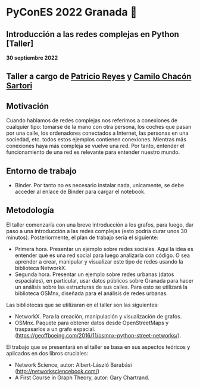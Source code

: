 # PyConES 2022 Granada :snake:
## Introducción a las redes complejas en Python [Taller]
**30 septiembre 2022**

Taller a cargo de [Patricio Reyes](https://twitter.com/pareyesv) y [Camilo Chacón Sartori](https://camilochs.github.io/web/)
---

## Motivación

Cuando hablamos de redes complejas nos referimos a conexiones de cualquier tipo: tomarse de la mano con otra persona, los coches que pasan por una calle, los ordenadores conectados a Internet, las personas en una sociedad, etc. todos estos ejemplos contienen conexiones. Mientras más conexiones haya más compleja se vuelve una red. Por tanto, entender el funcionamiento de una red es relevante para entender nuestro mundo.

## Entorno de trabajo

- Binder. Por tanto no es necesario instalar nada, unicamente, se debe acceder al enlace de Binder para cargar el notebook.

## Metodología 

El taller comenzaría con una breve introducción a los grafos, para luego, dar paso a una introducción a las redes complejas (esto podría durar unos 30 minutos). Posteriormente, el plan de trabajo sería el siguiente:

- Primera hora. Presentar un ejemplo sobre redes sociales. Aquí la idea es entender qué es una red social para luego analizarla con código. O sea aprender a crear, manipular y visualizar este tipo de redes usando la biblioteca NetworkX.
- Segunda hora. Presentar un ejemplo sobre redes urbanas (datos espaciales), en particular, usar datos públicos sobre Granada para hacer un análisis sobre las estructuras de sus calles. Para esto se utilizará la biblioteca OSMnx, diseñada para el análisis de redes urbanas.

Las bibliotecas que se utilizaran en el taller son las siguientes:
- NetworkX. Para la creación, manipulación y visualización de grafos.
- OSMnx. Paquete para obtener datos desde OpenStreetMaps y traspasarlos a un grafo espacial. (https://geoffboeing.com/2016/11/osmnx-python-street-networks/).


El trabajo que se presentará en el taller se basa en sus aspectos teóricos y aplicados en dos libros cruciales:
- Network Science, autor: Albert-László Barabási (http://networksciencebook.com/)
- A First Course in Graph Theory, autor: Gary Chartrand.
